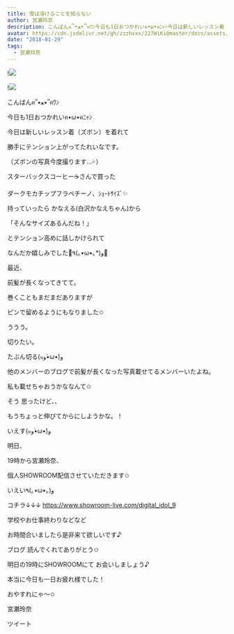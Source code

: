 ```yaml
---
title: 雪は溶けることを知らない
author: 宮瀬玲奈
description: こんばんฅ՞•ﻌ•՞ฅﾜﾝ今日も1日おつかれいฅ•ω•ฅﾆｬﾝ今日は新しいレッスン着（ズボン）を着れて勝手にテンション上がってたれいなです。（ズボンの写真今度撮り...
avatar: https://cdn.jsdelivr.net/gh/zzzhxxx/227WiKi@master/docs/assets/photo/avatar/reina.jpg
date: "2018-01-29"
tags:
  - 宮瀬玲奈
---
```


!![](https://cdn.jsdelivr.net/gh/zzzhxxx/227WiKi-image@master/blog-image/reina-2018-01-29_1.jpg)

!![](https://cdn.jsdelivr.net/gh/zzzhxxx/227WiKi-image@master/blog-image/reina-2018-01-29_2.jpg)



  こんばんฅ՞•ﻌ•՞ฅﾜﾝ



今日も1日おつかれいฅ•ω•ฅﾆｬﾝ
















今日は新しいレッスン着（ズボン）を着れて

勝手にテンション上がってたれいなです。



（ズボンの写真今度撮ります...💦）
















スターバックスコーヒー☕️さんで買った

ダークモカチップフラペチーノ、ｼｮｰﾄｻｲｽﾞ✨






持っていったら
かなえる(白沢かなえちゃん)から


「そんなサイズあるんだね！」



とテンション高めに話しかけられて


なんだか嬉しみでした🌟٩(｡•ω•｡*)و🌟













最近、





前髪が長くなってきてて。


巻くこともまだまだありますが

ピンで留めるようにもなりました✩





ううう。



切りたい。





たぶん切る(๑و•̀ω•́)و







他のメンバーのブログで前髪が長くなった写真載せてるメンバーいたよね。


私も載せちゃおうかななんて✩




そう
思ったけど、、





もうちょっと伸びてからにしようかな。！






いえす(๑و•̀ω•́)و



















明日、



19時から宮瀬玲奈、

個人SHOWROOM配信させていただきます✩


いえい٩(｡•ω•｡)و





コチラ↓↓↓
https://www.showroom-live.com/digital_idol_9




学校やお仕事終わりなどなど

お時間合いましたら是非来て欲しいです♪








ブログ
読んでくれてありがとう✩




明日の19時にSHOWROOMにて
お会いしましょう♪


本当に今日も一日お疲れ様でした！


おやすれにゃ～✩



宮瀬玲奈


ツイート




